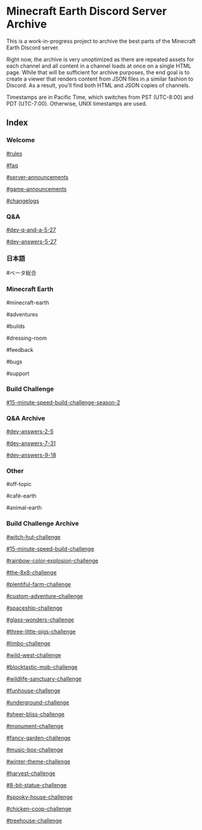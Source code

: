 # Minecraft Earth Discord Server Archive
This is a work-in-progress project to archive the best parts of the Minecraft Earth Discord server.

Right now, the archive is very unoptimized as there are repeated assets for each channel and all content in a channel loads at once on a single HTML page. While that will be sufficient for archive purposes, the end goal is to create a viewer that renders content from JSON files in a similar fashion to Discord. As a result, you'll find both HTML and JSON copies of channels.

Timestamps are in Pacific Time, which switches from PST (UTC-8:00) and PDT (UTC-7:00). Otherwise, UNIX timestamps are used.

## Index

### Welcome

[#rules](https://whitehoodhacker.github.io/minecraft-earth-discord/src/rules.html)

[#faq](https://whitehoodhacker.github.io/minecraft-earth-discord/src/faq.html)

[#server-announcements](https://whitehoodhacker.github.io/minecraft-earth-discord/src/server-announcements.html)

[#game-announcements](https://whitehoodhacker.github.io/minecraft-earth-discord/src/game-announcements.html)

[#changelogs](https://whitehoodhacker.github.io/minecraft-earth-discord/src/changelogs.html)

### Q&A

[#dev-q-and-a-5-27](https://whitehoodhacker.github.io/minecraft-earth-discord/src/dev-q-and-a-5-27.html)

[#dev-answers-5-27](https://whitehoodhacker.github.io/minecraft-earth-discord/src/dev-answers-5-27.html)

### 日本語

\#ベータ総合

### Minecraft Earth

\#minecraft-earth

\#adventures

\#builds

\#dressing-room

\#feedback

\#bugs

\#support

### Build Challenge

[#15-minute-speed-build-challenge-season-2](https://whitehoodhacker.github.io/minecraft-earth-discord/src/15-minute-speed-build-challenge-season-2.html)

### Q&A Archive

[#dev-answers-2-5](https://whitehoodhacker.github.io/minecraft-earth-discord/src/dev-answers-2-5.html)

[#dev-answers-7-31](https://whitehoodhacker.github.io/minecraft-earth-discord/src/dev-answers-7-31.html)

[#dev-answers-9-18](https://whitehoodhacker.github.io/minecraft-earth-discord/src/dev-answers-9-18.html)

### Other

\#off-topic

\#café-earth

\#animal-earth

### Build Challenge Archive

[#witch-hut-challenge](https://whitehoodhacker.github.io/minecraft-earth-discord/src/witch-hut-challenge.html)

[#15-minute-speed-build-challenge](https://whitehoodhacker.github.io/minecraft-earth-discord/src/15-minute-speed-build-challenge.html)

[#rainbow-color-explosion-challenge](https://whitehoodhacker.github.io/minecraft-earth-discord/src/rainbow-color-explosion-challenge.html)

[#the-8x8-challenge](https://whitehoodhacker.github.io/minecraft-earth-discord/src/the-8x8-challenge.html)

[#plentiful-farm-challenge](https://whitehoodhacker.github.io/minecraft-earth-discord/src/plentiful-farm-challenge.html)

[#custom-adventure-challenge](https://whitehoodhacker.github.io/minecraft-earth-discord/src/custom-adventure-challenge.html)

[#spaceship-challenge](https://whitehoodhacker.github.io/minecraft-earth-discord/src/spaceship-challenge.html)

[#glass-wonders-challenge](https://whitehoodhacker.github.io/minecraft-earth-discord/src/glass-wonders-challenge)

[#three-little-pigs-challenge](https://whitehoodhacker.github.io/minecraft-earth-discord/src/three-little-pigs-challenge.html)

[#limbo-challenge](https://whitehoodhacker.github.io/minecraft-earth-discord/src/limbo-challenge.html)

[#wild-west-challenge](https://whitehoodhacker.github.io/minecraft-earth-discord/src/wild-west-challenge.html)

[#blocktastic-mob-challenge](https://whitehoodhacker.github.io/minecraft-earth-discord/src/blocktastic-mob-challenge.html)

[#wildlife-sanctuary-challenge](https://whitehoodhacker.github.io/minecraft-earth-discord/src/wildlife-sanctuary-challenge.html)

[#funhouse-challenge](https://whitehoodhacker.github.io/minecraft-earth-discord/src/funhouse-challenge.html)

[#underground-challenge](https://whitehoodhacker.github.io/minecraft-earth-discord/src/underground-challenge.html)

[#sheer-bliss-challenge](https://whitehoodhacker.github.io/minecraft-earth-discord/src/sheer-bliss-challenge.html)

[#monument-challenge](https://whitehoodhacker.github.io/minecraft-earth-discord/src/monument-challenge.html)

[#fancy-garden-challenge](https://whitehoodhacker.github.io/minecraft-earth-discord/src/fancy-garden-challenge.html)

[#music-box-challenge](https://whitehoodhacker.github.io/minecraft-earth-discord/src/music-box-challenge.html)

[#winter-theme-challenge](https://whitehoodhacker.github.io/minecraft-earth-discord/src/winter-theme-challenge.html)

[#harvest-challenge](https://whitehoodhacker.github.io/minecraft-earth-discord/src/harvest-challenge.html)

[#8-bit-statue-challenge](https://whitehoodhacker.github.io/minecraft-earth-discord/src/8-bit-statue-challenge.html)

[#spooky-house-challenge](https://whitehoodhacker.github.io/minecraft-earth-discord/src/spooky-house-challenge.html)

[#chicken-coop-challenge](https://whitehoodhacker.github.io/minecraft-earth-discord/src/chicken-coop-challenge.html)

[#treehouse-challenge](https://whitehoodhacker.github.io/minecraft-earth-discord/src/treehouse-challenge.html)
